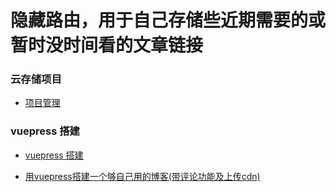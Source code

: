 # 隐藏路由，用于自己存储些近期需要的或暂时没时间看的文章链接

### 云存储项目

* [项目管理](https://trello.com/b/NEx7IGYn/%E4%BA%91%E5%AD%98%E5%82%A8)

### vuepress 搭建

* [vuepress 搭建](https://www.cnblogs.com/pengdai/p/11818863.html#_label3_9)

* [用vuepress搭建一个够自己用的博客(带评论功能及上传cdn)](https://segmentfault.com/a/1190000019293806)
